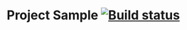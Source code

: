 # Project Sample [![Build status](https://ci.appveyor.com/api/projects/status/urk89eorj9sjmad7/branch/master?svg=true)](https://ci.appveyor.com/project/dekotamin/selen/branch/master)